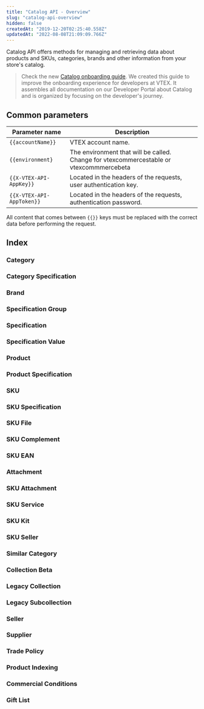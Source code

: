 ```yaml
---
title: "Catalog API - Overview"
slug: "catalog-api-overview"
hidden: false
createdAt: "2019-12-20T02:25:40.558Z"
updatedAt: "2022-08-08T21:09:09.766Z"
---
```


Catalog API offers methods for managing and retrieving data about products and SKUs, categories, brands and other information from your store's catalog.

> Check the new [Catalog onboarding guide](https://developers.vtex.com/docs/guides/catalog-overview). We created this guide to improve the onboarding experience for developers at VTEX. It assembles all documentation on our Developer Portal about Catalog and is organized by focusing on the developer's journey.


## Common parameters

| Parameter name | Description |
| - | - |
| `{{accountName}}` | VTEX account name. |
| `{{environment}` | The environment that will be called. Change for vtexcommercestable or vtexcommmercebeta |
| `{{X-VTEX-API-AppKey}}` | Located in the headers of the requests, user authentication key. |
| `{{X-VTEX-API-AppToken}}` | Located in the headers of the requests, authentication password. |

All content that comes between `{{}}` keys must be replaced with the correct data before performing the request.

## Index

### Category

### Category Specification

### Brand

### Specification Group

### Specification

### Specification Value

### Product

### Product Specification

### SKU

### SKU Specification

### SKU File

### SKU Complement

### SKU EAN

### Attachment

### SKU Attachment

### SKU Service

### SKU Kit

### SKU Seller

### Similar Category

### Collection Beta

### Legacy Collection

### Legacy Subcollection

### Seller

### Supplier

### Trade Policy

### Product Indexing

### Commercial Conditions

### Gift List


<!---
- [Product](https://developers.vtex.com/docs/api-reference/catalog-api#get-/api/catalog_system/pvt/products/GetProductAndSkuIds) - Here you can consult, create, or update a Product. For more information, check [this article](https://help.vtex.com/tracks/catalog-101--5AF0XfnjfWeopIFBgs3LIQ/1wmX3QvQVxbKVmalhIE5Ru).
- [Product Specification](https://developers.vtex.com/docs/api-reference/catalog-api#get-/api/catalog_system/pvt/products/-productId-/specification) - You can consult, create, or update additional information of a Product.  For more information, check [this article](https://help.vtex.com/tracks/catalog-101--5AF0XfnjfWeopIFBgs3LIQ/2NQoBv8m4Yz3oQaLgDRagP#product-specification).
- [SKU](https://developers.vtex.com/docs/api-reference/catalog-api#get-/api/catalog_system/pvt/sku/stockkeepingunitids) - Here you can consult, create, or update an SKU. For more information, check [this article](https://help.vtex.com/tracks/catalog-101--5AF0XfnjfWeopIFBgs3LIQ/3mJbIqMlz6oKDmyZ2bKJoA).
- [SKU Complement](https://developers.vtex.com/docs/api-reference/catalog-api#get-/api/catalog/pvt/stockkeepingunit/-skuId-/complement) - You can consult, create, or update an SKU Complement. An SKU Complement is a new SKU that has a Parent SKU.
- [SKU EAN](https://developers.vtex.com/docs/api-reference/catalog-api#get-/api/catalog_system/pvt/sku/stockkeepingunitbyean/-ean-) -  Here you can consult, create, or update an SKU unique identification code (barcode).
- [SKU Attachment](https://developers.vtex.com/docs/api-reference/catalog-api#post-/api/catalog/pvt/skuattachment) - You can consult, create, or update an SKU Attachment. An attachment is used to add custom information about the item. For more information, check [this article](https://help.vtex.com/tutorial/what-is-an-attachment--aGICk0RVbqKg6GYmQcWUm?locale=en).
- [SKU File](https://developers.vtex.com/docs/api-reference/catalog-api#get-/api/catalog/pvt/stockkeepingunit/-skuId-/file) - Here you can consult, create, or update an SKU File. An SKU File is an image associated with an SKU.
- [SKU Kit](https://developers.vtex.com/docs/api-reference/catalog-api#get-/api/catalog/pvt/stockkeepingunitkit) - You can consult, create, or update an SKU Kit. A kit is an SKU composed of one or more SKUs. For more information, check [this article](https://help.vtex.com/tutorial/what-is-a-kit--5ov5s3eHM4AqAAgqWwoc28?locale=en).
- [SKU Seller](https://developers.vtex.com/docs/api-reference/catalog-api#get-/api/catalog_system/pvt/skuseller/-sellerId-/-sellerSkuId-) - Here you can consult and delete an SKU Seller. An SKU Seller is a seller associated with an SKU. For more information, check [this article](https://help.vtex.com/tutorial/what-is-a-seller--5FkLvhZ3Few4CWWIuYOK2w?locale=en).
- [SKU Service](https://developers.vtex.com/docs/api-reference/catalog-api#put-/api/catalog/pvt/skuservice/-skuServiceId-) - You can create, update, or delete an SKU Service. A service is an item that may come with a product, optionally, and with a cost. For more information, check [this article](https://help.vtex.com/tutorial/what-is-a-service--46Ha8CEEQoC6Y40i6akG0y?locale=en).
- [SKU Service Attachment](https://developers.vtex.com/docs/api-reference/catalog-api#post-/api/catalog/pvt/skuservicetypeattachment) - Here you can associate or disassociate an Attachment to an SKU Service.
- [SKU Service Type](https://developers.vtex.com/docs/api-reference/catalog-api#post-/api/catalog/pvt/skuservicetype) - You can create, update, or delete an SKU Service Type. A service type is the behavior configuration of a service.
- [SKU Service Value](https://developers.vtex.com/docs/api-reference/catalog-api#post-/api/catalog/pvt/skuservicevalue) - Here you can create, update, or delete an SKU Service Value. Service value is how much the customer will be charged for the service.
- [SKU Specification](https://developers.vtex.com/docs/api-reference/catalog-api#get-/api/catalog/pvt/stockkeepingunit/-skuId-/specification) - You can consult, create, or delete an SKU Specification. SKU Specification is used to create site browsing filters and to differentiate SKUs within the product page. For more information, check [this article](https://help.vtex.com/tracks/catalog-101--5AF0XfnjfWeopIFBgs3LIQ/2NQoBv8m4Yz3oQaLgDRagP?locale=en#sku-specifications).
- [Legacy Subcollection](https://developers.vtex.com/docs/api-reference/catalog-api#post-/api/catalog/pvt/subcollection/-subCollectionId-/stockkeepingunit) - Here you can can consult, create, or delete an SKU, Brand or Category from a Subcollection, as well as create, delete and update subcollections. A subcollection is a group type associated with a collection. For more information, check [this article](https://help.vtex.com/tracks/catalog-101--5AF0XfnjfWeopIFBgs3LIQ/3moFonW33dgOYDrU21Z1X0#group-types).
- [Category](https://developers.vtex.com/docs/api-reference/catalog-api#get-/api/catalog_system/pub/category/tree/-categoryLevels-) - You consult, create, or update a Category. A category is a hierarchical level of product classification. For more information, check [this article](https://help.vtex.com/tracks/catalog-101--5AF0XfnjfWeopIFBgs3LIQ/2gkZDjXRqfsq62TlAkj4uf).
- [Similar Category](https://developers.vtex.com/docs/api-reference/catalog-api#get-/api/catalog/pvt/product/-productId-/similarcategory/) - Here you can create and delete a Similar Category to a Product. This way the Product will be shown in both categories (main and similar).
- [Category Specification](https://developers.vtex.com/docs/api-reference/catalog-api#get-/api/catalog_system/pub/specification/field/listByCategoryId/-categoryId-) - You can consult all Specifications by Category. For more information about Specification, check [this article](https://help.vtex.com/tracks/catalog-101--5AF0XfnjfWeopIFBgs3LIQ/2NQoBv8m4Yz3oQaLgDRagP).
- [Brand](https://developers.vtex.com/docs/api-reference/catalog-api#get-/api/catalog_system/pvt/brand/list) - You can consult, create, update, or delete a Brand. A brand is a product property. For more information, check [this article](https://help.vtex.com/tracks/catalog-101--5AF0XfnjfWeopIFBgs3LIQ/7i3sB8fgkqUp5NoH5yJtfh).
- [Attachment](https://developers.vtex.com/docs/api-reference/catalog-api#get-/api/catalog/pvt/attachment/-attachmentid-) - You can consult, create, or update an Attachment. An attachment is used to add custom information about the item. For more information, check [this article](https://help.vtex.com/tutorial/what-is-an-attachment--aGICk0RVbqKg6GYmQcWUm?locale=en).
- [Collection Beta](https://developers.vtex.com/docs/api-reference/catalog-api#get-/api/catalog_system/pvt/collection/search) - The new [Beta Collections module](https://help.vtex.com/announcements/new-beta-collections-module-easily-create-and-manage-product-collections--6KvFxylC5SNsbVm8L8XZpZ#) launch allowed us to engineer new endpoints that create and manage Collections. For more information, check [this article](https://help.vtex.com/en/tutorial/creating-collections-beta--yJBHqNMViOAnnnq4fyOye?&utm_source=autocomplete#).
- [Legacy Collection](https://developers.vtex.com/docs/api-reference/catalog-api#get-/api/catalog/pvt/collection/-collectionId-) - Here you can consult, create, update, or delete a Collection. A collection is a group of items. For more information, check [this article](https://help.vtex.com/tracks/catalog-101--5AF0XfnjfWeopIFBgs3LIQ/4hN41yU8IPeb8HKmmaXoca?locale=en).
- [Specification](https://developers.vtex.com/docs/api-reference/catalog-api#get-/api/catalog/pvt/specification/-specificationId-) - Here you can consult, create, or delete a Specification. A specification is used to create site browsing filters and to differentiate SKUs and Products within the product page. For more information, check [this article](https://help.vtex.com/tracks/catalog-101--5AF0XfnjfWeopIFBgs3LIQ/2NQoBv8m4Yz3oQaLgDRagP?locale=en).
- [Specification Field](https://developers.vtex.com/docs/api-reference/catalog-api#get-/api/catalog_system/pub/specification/fieldGet/-fieldId-) - You can consult, create, or update a Specification Field. A specification field allows you to present more detailed items. 
- [Specification Field Value](https://developers.vtex.com/docs/api-reference/catalog-api#get-/api/catalog_system/pvt/specification/fieldValue/-fieldValueId-) - Here you can consult, create, or update a Specification Field Value. 
- [Specification Value](https://developers.vtex.com/docs/api-reference/catalog-api#get-/api/catalog/pvt/specificationvalue/-specificationValueId-) - You can consult, create, or update a Specification Value.
- [Specification Group](https://developers.vtex.com/docs/api-reference/catalog-api#get-/api/catalog_system/pvt/specification/groupbycategory/-categoryId-) - Here you can consult, create, or update a Specification Group.
- [Non Structured Specification](https://developers.vtex.com/docs/api-reference/catalog-api#get-/api/catalog/pvt/specification/nonstructured/-Id-) - You can consult or delete a Non Structured Specification.
- [Sales Channel](https://developers.vtex.com/docs/api-reference/catalog-api#get-/api/catalog_system/pvt/saleschannel/list) - Here you can consult Sales Channel.
- [Seller](https://developers.vtex.com/docs/api-reference/catalog-api#get-/api/catalog_system/pvt/seller/list) - You can consult, create, or update a Seller. A seller is the _product owner_. For more information, check [this article](https://help.vtex.com/tutorial/what-is-a-seller--5FkLvhZ3Few4CWWIuYOK2w?locale=en).
- [Supplier](https://developers.vtex.com/docs/api-reference/catalog-api#post-/api/catalog/pvt/supplier) - Here you can consult, create, or update a Supplier.
- [Trade Policy](https://developers.vtex.com/docs/api-reference/catalog-api#get-/api/catalog/pvt/product/-productId-/salespolicy) - You can create, update, or delete a Trade Policy. Trade policy is required when one of the above factors is different among the sale channel. For more information, check [this article](https://help.vtex.com/tutorial/what-is-a-sales-policy--563tbcL0TYKEKeOY4IAgAE?locale=en).
- [Product Indexing](https://developers.vtex.com/docs/api-reference/catalog-api#get-/api/catalog_system/pvt/products/GetIndexedInfo/-productId-) - Here you can consult Product Indexed information.
- [Commercial Conditions](https://developers.vtex.com/docs/api-reference/catalog-api#get-/api/catalog_system/pvt/commercialcondition/list) - Here you can consult commercial conditions registered in the store.
-->
